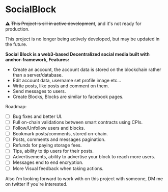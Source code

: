 # SocialBlock

⚠️ ~~This Project is sill in active development~~, and it's not ready for production.

This project is no longer being actively developed, but may be updated in the future.


**Social Block is a web3-based Decentralized social media built with anchor-framework, Features:**

 - Create an account, the account data is stored on the blockchain rather than a server/database.
 - Edit account data, username set profile image etc...
 - Write posts, like posts and comment on them. 
 - Send messages to users.
 - Create Blocks, Blocks are similar to facebook pages.

Roadmap:

 - [ ] Bug fixes and better UI.
 - [ ] Full on-chain validations between smart contracts using CPIs.
 - [ ] Follow/Unfollow users and blocks.
 - [ ] Bookmark posts/comments, stored on-chain.
 - [ ] Posts, comments and messages pagination.
 - [ ] Refunds for paying storage fees.
 - [ ] Tips, ability to tip users for their posts.
 - [ ] Advertisements, ability to advertise your block to reach more users.
 - [ ] Messages end to end encryption.
 - [ ] More Visual feedback when taking actions.

Also i'm looking forward to work with on this project with someone, DM me on twitter if you're interested.
